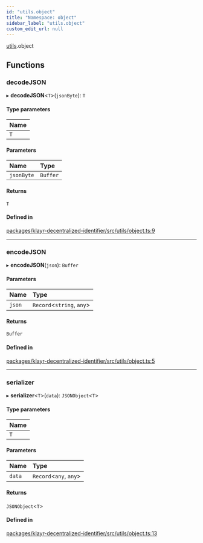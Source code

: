 ```yaml
---
id: "utils.object"
title: "Namespace: object"
sidebar_label: "utils.object"
custom_edit_url: null
---
```


[utils](utils.md).object

## Functions

### decodeJSON

▸ **decodeJSON**<`T`\>(`jsonByte`): `T`

#### Type parameters

| Name |
| :------ |
| `T` |

#### Parameters

| Name | Type |
| :------ | :------ |
| `jsonByte` | `Buffer` |

#### Returns

`T`

#### Defined in

[packages/klayr-decentralized-identifier/src/utils/object.ts:9](https://github.com/aldhosutra/klayr-did/blob/4de9da3/packages/klayr-decentralized-identifier/src/utils/object.ts#L9)

___

### encodeJSON

▸ **encodeJSON**(`json`): `Buffer`

#### Parameters

| Name | Type |
| :------ | :------ |
| `json` | `Record`<`string`, `any`\> |

#### Returns

`Buffer`

#### Defined in

[packages/klayr-decentralized-identifier/src/utils/object.ts:5](https://github.com/aldhosutra/klayr-did/blob/4de9da3/packages/klayr-decentralized-identifier/src/utils/object.ts#L5)

___

### serializer

▸ **serializer**<`T`\>(`data`): `JSONObject`<`T`\>

#### Type parameters

| Name |
| :------ |
| `T` |

#### Parameters

| Name | Type |
| :------ | :------ |
| `data` | `Record`<`any`, `any`\> |

#### Returns

`JSONObject`<`T`\>

#### Defined in

[packages/klayr-decentralized-identifier/src/utils/object.ts:13](https://github.com/aldhosutra/klayr-did/blob/4de9da3/packages/klayr-decentralized-identifier/src/utils/object.ts#L13)
